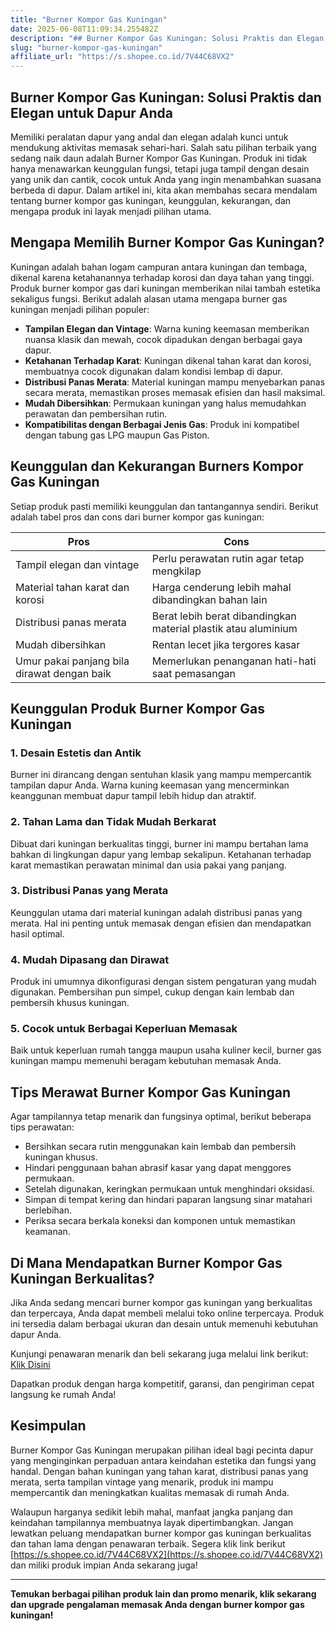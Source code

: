 ```yaml
---
title: "Burner Kompor Gas Kuningan"
date: 2025-06-08T11:09:34.255482Z
description: "## Burner Kompor Gas Kuningan: Solusi Praktis dan Elegan untuk Dapur Anda..."
slug: "burner-kompor-gas-kuningan"
affiliate_url: "https://s.shopee.co.id/7V44C68VX2"
---
```

## Burner Kompor Gas Kuningan: Solusi Praktis dan Elegan untuk Dapur Anda

Memiliki peralatan dapur yang andal dan elegan adalah kunci untuk mendukung aktivitas memasak sehari-hari. Salah satu pilihan terbaik yang sedang naik daun adalah Burner Kompor Gas Kuningan. Produk ini tidak hanya menawarkan keunggulan fungsi, tetapi juga tampil dengan desain yang unik dan cantik, cocok untuk Anda yang ingin menambahkan suasana berbeda di dapur. Dalam artikel ini, kita akan membahas secara mendalam tentang burner kompor gas kuningan, keunggulan, kekurangan, dan mengapa produk ini layak menjadi pilihan utama.

## Mengapa Memilih Burner Kompor Gas Kuningan?

Kuningan adalah bahan logam campuran antara kuningan dan tembaga, dikenal karena ketahanannya terhadap korosi dan daya tahan yang tinggi. Produk burner kompor gas dari kuningan memberikan nilai tambah estetika sekaligus fungsi. Berikut adalah alasan utama mengapa burner gas kuningan menjadi pilihan populer:

- **Tampilan Elegan dan Vintage**: Warna kuning keemasan memberikan nuansa klasik dan mewah, cocok dipadukan dengan berbagai gaya dapur.
- **Ketahanan Terhadap Karat**: Kuningan dikenal tahan karat dan korosi, membuatnya cocok digunakan dalam kondisi lembap di dapur.
- **Distribusi Panas Merata**: Material kuningan mampu menyebarkan panas secara merata, memastikan proses memasak efisien dan hasil maksimal.
- **Mudah Dibersihkan**: Permukaan kuningan yang halus memudahkan perawatan dan pembersihan rutin.
- **Kompatibilitas dengan Berbagai Jenis Gas**: Produk ini kompatibel dengan tabung gas LPG maupun Gas Piston.

## Keunggulan dan Kekurangan Burners Kompor Gas Kuningan

Setiap produk pasti memiliki keunggulan dan tantangannya sendiri. Berikut adalah tabel pros dan cons dari burner kompor gas kuningan:

| **Pros** | **Cons** |
| --- | --- |
| Tampil elegan dan vintage | Perlu perawatan rutin agar tetap mengkilap |
| Material tahan karat dan korosi | Harga cenderung lebih mahal dibandingkan bahan lain |
| Distribusi panas merata | Berat lebih berat dibandingkan material plastik atau aluminium |
| Mudah dibersihkan | Rentan lecet jika tergores kasar |
| Umur pakai panjang bila dirawat dengan baik | Memerlukan penanganan hati-hati saat pemasangan |

## Keunggulan Produk Burner Kompor Gas Kuningan

### 1. Desain Estetis dan Antik

Burner ini dirancang dengan sentuhan klasik yang mampu mempercantik tampilan dapur Anda. Warna kuning keemasan yang mencerminkan keanggunan membuat dapur tampil lebih hidup dan atraktif.

### 2. Tahan Lama dan Tidak Mudah Berkarat

Dibuat dari kuningan berkualitas tinggi, burner ini mampu bertahan lama bahkan di lingkungan dapur yang lembap sekalipun. Ketahanan terhadap karat memastikan perawatan minimal dan usia pakai yang panjang.

### 3. Distribusi Panas yang Merata

Keunggulan utama dari material kuningan adalah distribusi panas yang merata. Hal ini penting untuk memasak dengan efisien dan mendapatkan hasil optimal.

### 4. Mudah Dipasang dan Dirawat

Produk ini umumnya dikonfigurasi dengan sistem pengaturan yang mudah digunakan. Pembersihan pun simpel, cukup dengan kain lembab dan pembersih khusus kuningan.

### 5. Cocok untuk Berbagai Keperluan Memasak

Baik untuk keperluan rumah tangga maupun usaha kuliner kecil, burner gas kuningan mampu memenuhi beragam kebutuhan memasak Anda.

## Tips Merawat Burner Kompor Gas Kuningan

Agar tampilannya tetap menarik dan fungsinya optimal, berikut beberapa tips perawatan:

- Bersihkan secara rutin menggunakan kain lembab dan pembersih kuningan khusus.
- Hindari penggunaan bahan abrasif kasar yang dapat menggores permukaan.
- Setelah digunakan, keringkan permukaan untuk menghindari oksidasi.
- Simpan di tempat kering dan hindari paparan langsung sinar matahari berlebihan.
- Periksa secara berkala koneksi dan komponen untuk memastikan keamanan.

## Di Mana Mendapatkan Burner Kompor Gas Kuningan Berkualitas?

Jika Anda sedang mencari burner kompor gas kuningan yang berkualitas dan terpercaya, Anda dapat membeli melalui toko online terpercaya. Produk ini tersedia dalam berbagai ukuran dan desain untuk memenuhi kebutuhan dapur Anda.

Kunjungi penawaran menarik dan beli sekarang juga melalui link berikut: [Klik Disini](https://s.shopee.co.id/7V44C68VX2)

Dapatkan produk dengan harga kompetitif, garansi, dan pengiriman cepat langsung ke rumah Anda!

## Kesimpulan

Burner Kompor Gas Kuningan merupakan pilihan ideal bagi pecinta dapur yang menginginkan perpaduan antara keindahan estetika dan fungsi yang handal. Dengan bahan kuningan yang tahan karat, distribusi panas yang merata, serta tampilan vintage yang menarik, produk ini mampu mempercantik dan meningkatkan kualitas memasak di rumah Anda.

Walaupun harganya sedikit lebih mahal, manfaat jangka panjang dan keindahan tampilannya membuatnya layak dipertimbangkan. Jangan lewatkan peluang mendapatkan burner kompor gas kuningan berkualitas dan tahan lama dengan penawaran terbaik. Segera klik link berikut [https://s.shopee.co.id/7V44C68VX2](https://s.shopee.co.id/7V44C68VX2) dan miliki produk impian Anda sekarang juga!

---

**Temukan berbagai pilihan produk lain dan promo menarik, klik sekarang dan upgrade pengalaman memasak Anda dengan burner kompor gas kuningan!**